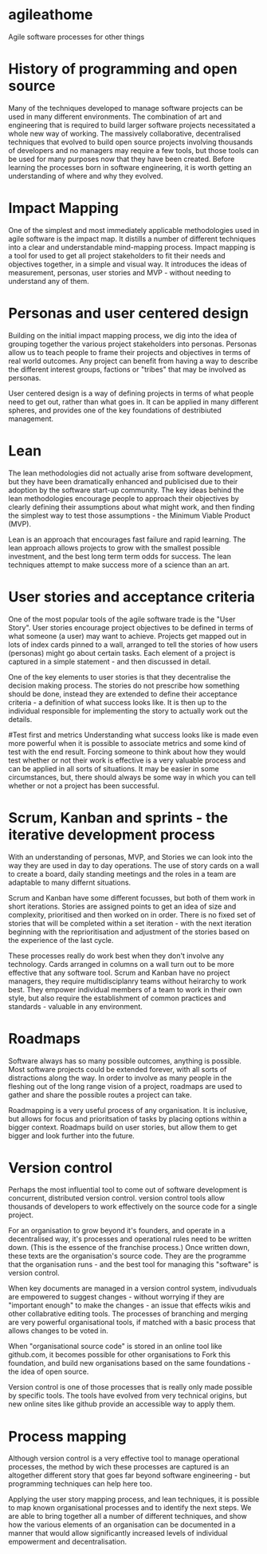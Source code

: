 # agileathome
Agile software processes for other things


# History of programming and open source
Many of the techniques developed to manage software projects can be used in many different environments. The combination of art and engineering that is required to build larger software projects necessitated a whole new way of working. The massively collaborative, decentralised techniques that evolved to build open source projects involving thousands of developers and no managers may require a few tools, but those tools can be used for many purposes now that they have been created. Before learning the processes born in software engineering, it is worth getting an understanding of where and why they evolved. 

# Impact Mapping
One of the simplest and most immediately applicable methodologies used in agile software is the impact map. It distills a number of different techniques into a clear and understandable mind-mapping process. Impact mapping is a tool for used to get all project stakeholders to fit their needs and objectives together, in a simple and visual way. It introduces the ideas of measurement, personas, user stories and MVP - without needing to understand any of them. 

# Personas and user centered design
Building on the initial impact mapping process, we dig into the idea of grouping together the various project stakeholders into personas. Personas allow us to teach people to frame their projects and objectives in terms of real world outcomes. Any project can benefit from having a way to describe the different interest groups, factions or "tribes" that may be involved as personas. 

User centered design is a way of defining projects in terms of what people need to get out, rather than what goes in. It can be applied in many different spheres, and provides one of the key foundations of destribiuted management. 

# Lean 
The lean methodologies did not actually arise from software development, but they have been dramatically enhanced and publicised due to their adoption by the software start-up community. The key ideas behind the lean methodologies encourage people to approach their objectives by clearly defining their assumptions about what might work, and then finding the simplest way to test those assumptions - the Minimum Viable Product (MVP).

Lean is an approach that encourages fast failure and rapid learning. The lean approach allows projects to grow with the smallest possible investment, and the best long term term odds for success. The lean techniques attempt to make success more of a science than an art. 

# User stories and acceptance criteria
One of the most popular tools of the agile software trade is the "User Story". User stories encourage project objectives to be defined in terms of what someone (a user) may want to achieve. Projects get mapped out in lots of index cards pinned to a wall, arranged to tell the stories of how users (personas) might go about certain tasks. Each element of a project is captured in a simple statement - and then discussed in detail. 

One of the key elements to user stories is that they decentralise the decision making process. The stories do not prescribe how something should be done, instead they are extended to define their acceptance criteria - a definition of what success looks like. It is then up to the individual responsible for implementing the story to actually work out the details. 

#Test first and metrics
Understanding what success looks like is made even more powerful when it is possible to associate metrics and some kind of test with the end result. Forcing someone to think about how they would test whether or not their work is effective is a very valuable process and can be applied in all sorts of situations. It may be easier in some circumstances, but, there should always be some way in which you can tell whether or not a project has been successful. 

# Scrum, Kanban and sprints - the iterative development process
With an understanding of personas, MVP, and Stories we can look into the way they are used in day to day operations. The use of story cards on a wall to create a board, daily standing meetings and the roles in a team are adaptable to many differnt situations. 

Scrum and Kanban have some different focusses, but both of them work in short iterations. Stories are assigned points to get an idea of size and complexity, prioritised and then worked on in order. There is no fixed set of stories that will be completed within a set iteration - with the next iteration beginning with the reprioritisation and adjustment of the stories based on the experience of the last cycle. 

These processes really do work best when they don't involve any technology. Cards arranged in columns on a wall turn out to be more effective that any software tool. Scrum and Kanban have no project managers, they require multidisciplanry teams without heirarchy to work best. They empower individual members of a team to work in their own style, but also require the establishment of common practices and standards - valuable in any environment. 

# Roadmaps
Software always has so many possible outcomes, anything is possible. Most software projects could be extended forever, with all sorts of distractions along the way. In order to involve as many people in the fleshing out of the long range vision of a project, roadmaps are used to gather and share the possible routes a project can take. 

Roadmapping is a very useful process of any organisation. It is inclusive, but allows for focus and prioritsation of tasks by placing options within a bigger context. Roadmaps build on user stories, but allow them to get bigger and look further into the future. 

# Version control
Perhaps the most influential tool to come out of software development is concurrent, distributed version control. version control tools allow thousands of developers to work effectively on the source code for a single project. 

For an organisation to grow beyond it's founders, and operate in a decentralised way, it's processes and operational rules need to be written down. (This is the essence of the franchise process.) Once written down, these texts are the organisation's source code. They are the programme that the organisation runs - and the best tool for managing this "software" is version control. 

When key documents are managed in a version control system, indivuduals are empowered to suggest changes - without worrying if they are "important enough" to make the changes - an issue that effects wikis and other collabrative editing tools. The processes of branching and merging are very powerful organisational tools, if matched with a basic process that allows changes to be voted in. 

When "organisational source code" is stored in an online tool like github.com, it becomes possible for other organisations to Fork this foundation, and build new organisations based on the same foundations - the idea of open source. 

Version control is one of those processes that is really only made possible by specific tools. The tools have evolved from very technical origins, but new online sites like github provide an accessible way to apply them. 

# Process mapping
Although version control is a very effective tool to manage operational processes, the method by wich these processes are captured is an altogether different story that goes far beyond software engineering - but programming techniques can help here too. 

Applying the user story mapping process, and lean techniques, it is possible to map known organisational processes and to identify the next steps. We are able to bring together all a number of different techniques, and show how the various elements of an organisation can be documented in a manner that would allow significantly increased levels of individual empowerment and decentralisation.  










